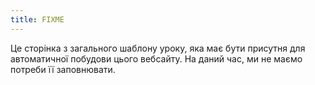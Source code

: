 ```yaml
---
title: FIXME
---
```


Це сторінка з загального шаблону уроку, яка має бути присутня для автоматичної побудови цього вебсайту. На даний час, ми не маємо потреби її заповнювати.
